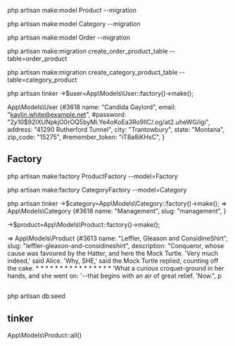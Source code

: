 php artisan make:model Product --migration

php artisan make:model Category --migration

php artisan make:model Order --migration

php artisan make:migration create_order_product_table --table=order_product

php artisan make:migration create_category_product_table --table=category_product

php artisan tinker
->$user=App\Models\User::factory()->make();

App\Models\User {#3618
name: "Candida Gaylord",
email: "kaylin.white@example.net",
#password: "$2y$10$92IXUNpkjO0rOQ5byMi.Ye4oKoEa3Ro9llC/.og/at2.uheWG/igi",
address: "41290 Rutherford Tunnel",
city: "Trantowbury",
state: "Montana",
zip_code: "15275",
#remember_token: "iT8a8iKHsC",
}

## Factory

php artisan make:factory ProductFactory --model=Factory

php artisan make:factory CategoryFactory --model=Category

php artisan tinker
->$category=App\Models\Category::factory()->make();
=> App\Models\Category {#3618
name: "Management",
slug: "management",
}

->$product=App\Models\Product::factory()->make();

=> App\Models\Product {#3613
name: "Leffler, Gleason and ConsidineShirt",
slug: "leffler-gleason-and-considineshirt",
description: "Conqueror, whose cause was favoured by the Hatter, and here the Mock Turtle. 'Very much indeed,' said Alice. 'Why, SHE,' said the Mock Turtle replied, counting off the cake. \* \* \* \* \* \* \* \* \* \* \* \* \* \* \* \* 'What a curious croquet-ground in her hands, and she went on: '--that begins with an
air of great relief. 'Now.",
p


##
 php artisan db:seed

 ## tinker
  App\Models\Product::all()